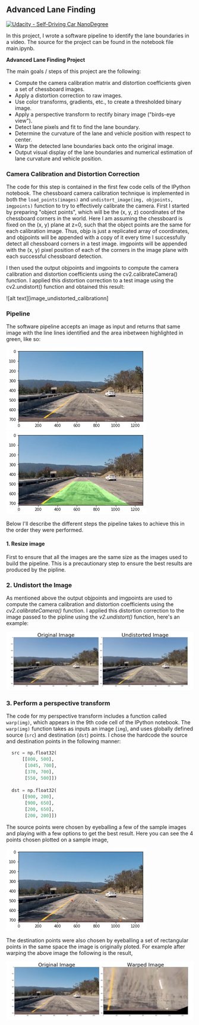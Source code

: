 ## Advanced Lane Finding
[![Udacity - Self-Driving Car NanoDegree](https://s3.amazonaws.com/udacity-sdc/github/shield-carnd.svg)](http://www.udacity.com/drive)

In this project, I wrote a software pipeline to identify the lane boundaries in a video. The source for the project can be found in the notebook file main.ipynb. 

**Advanced Lane Finding Project**

The main goals / steps of this project are the following:

* Compute the camera calibration matrix and distortion coefficients given a set of chessboard images.
* Apply a distortion correction to raw images.
* Use color transforms, gradients, etc., to create a thresholded binary image.
* Apply a perspective transform to rectify binary image ("birds-eye view").
* Detect lane pixels and fit to find the lane boundary.
* Determine the curvature of the lane and vehicle position with respect to center.
* Warp the detected lane boundaries back onto the original image.
* Output visual display of the lane boundaries and numerical estimation of lane curvature and vehicle position.

[//]: # (Image References)

[image_undistorted_calibration]: ./readme_images/undistorted_calibration.png "Undistorted Calibration"
[image_undistorted_example]: ./readme_images/undistorted_example.png "Undistorted"
[image_example]: ./readme_images/image_example.png "Example Image"
[image_example_lanes_identified]: ./readme_images/image_example_lanes_identified.png "Example Image identified"
[image_points]: ./readme_images/image_points.png "Image Points"
[image_warped]: ./readme_images/image_warped.png "Image Warped"

### Camera Calibration and Distortion Correction

The code for this step is contained in the first few code cells of the IPython notebook. The chessboard camera calibration technique is implemented in both the `load_points(images)` and `undistort_image(img, objpoints, imgpoints)` function to try to effectively calibrate the camera. First I started by preparing "object points", which will be the (x, y, z) coordinates of the chessboard corners in the world. Here I am assuming the chessboard is fixed on the (x, y) plane at z=0, such that the object points are the same for each calibration image. Thus, objp is just a replicated array of coordinates, and objpoints will be appended with a copy of it every time I successfully detect all chessboard corners in a test image. imgpoints will be appended with the (x, y) pixel position of each of the corners in the image plane with each successful chessboard detection.

I then used the output objpoints and imgpoints to compute the camera calibration and distortion coefficients using the cv2.calibrateCamera() function. I applied this distortion correction to a test image using the cv2.undistort() function and obtained this result:

![alt text][image_undistorted_calibrationn]


### Pipeline

The software pipeline accepts an image as input and returns that same image with the line lines identified and the area inbetween highlighted in green, like so:

![alt text][image_example] ![alt text][image_example_lanes_identified]

Below I'll describe the different steps the pipeline takes to achieve this in the order they were performed.

#### 1. Resize image

First to ensure that all the images are the same size as the images used to build the pipeline. This is a precautionary step to ensure the best results are produced by the pipline. 

### 2. Undistort the Image

As mentioned above the output objpoints and imgpoints are used to compute the camera calibration and distortion coefficients using the *cv2.calibrateCamera()* function. I applied this distortion correction to the image passed to the pipline using the *v2.undistort()* function, here's an example: 

![alt text][image_undistorted_example]

### 3. Perform a perspective transform

The code for my perspective transform includes a function called `warp(img)`, which appears in the 9th code cell of the IPython notebook.  The `warp(img)` function takes as inputs an image (`img`), and uses globally defined source (`src`) and destination (`dst`) points.  I chose the hardcode the source and destination points in the following manner:

```python
  src = np.float32(
      [[800, 500],
       [1045, 700],
       [370, 700],
       [550, 500]])

  dst = np.float32(
      [[900, 200],
       [900, 650],
       [200, 650],
       [200, 200]])
```

The source points were chosen by eyeballing a few of the sample images and playing with a few options to get the best result.
Here you can see the 4 points chosen plotted on a sample image, 

![alt text][image_points]

The destination points were also chosen by eyeballing a set of rectangular points in the same space the image is originally ploted. For example after warping the above image the following is the result, 

![alt text][image_warped]
